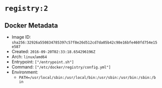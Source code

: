 # `registry:2`

## Docker Metadata

- Image ID: `sha256:32926a550834785397c57f8e26d512cd7da05b42c98e16bfe460fd754e15e587`
- Created: `2016-09-20T02:33:18.654296196Z`
- Arch: `linux`/`amd64`
- Entrypoint: `["/entrypoint.sh"]`
- Command: `["/etc/docker/registry/config.yml"]`
- Environment:
  - `PATH=/usr/local/sbin:/usr/local/bin:/usr/sbin:/usr/bin:/sbin:/bin`
